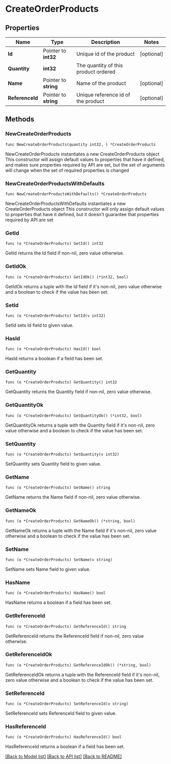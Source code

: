 # CreateOrderProducts

## Properties

Name | Type | Description | Notes
------------ | ------------- | ------------- | -------------
**Id** | Pointer to **int32** | Unique id of the product | [optional] 
**Quantity** | **int32** | The quantity of this product ordered | 
**Name** | Pointer to **string** | Name of the product | [optional] 
**ReferenceId** | Pointer to **string** | Unique reference id of the product | [optional] 

## Methods

### NewCreateOrderProducts

`func NewCreateOrderProducts(quantity int32, ) *CreateOrderProducts`

NewCreateOrderProducts instantiates a new CreateOrderProducts object
This constructor will assign default values to properties that have it defined,
and makes sure properties required by API are set, but the set of arguments
will change when the set of required properties is changed

### NewCreateOrderProductsWithDefaults

`func NewCreateOrderProductsWithDefaults() *CreateOrderProducts`

NewCreateOrderProductsWithDefaults instantiates a new CreateOrderProducts object
This constructor will only assign default values to properties that have it defined,
but it doesn't guarantee that properties required by API are set

### GetId

`func (o *CreateOrderProducts) GetId() int32`

GetId returns the Id field if non-nil, zero value otherwise.

### GetIdOk

`func (o *CreateOrderProducts) GetIdOk() (*int32, bool)`

GetIdOk returns a tuple with the Id field if it's non-nil, zero value otherwise
and a boolean to check if the value has been set.

### SetId

`func (o *CreateOrderProducts) SetId(v int32)`

SetId sets Id field to given value.

### HasId

`func (o *CreateOrderProducts) HasId() bool`

HasId returns a boolean if a field has been set.

### GetQuantity

`func (o *CreateOrderProducts) GetQuantity() int32`

GetQuantity returns the Quantity field if non-nil, zero value otherwise.

### GetQuantityOk

`func (o *CreateOrderProducts) GetQuantityOk() (*int32, bool)`

GetQuantityOk returns a tuple with the Quantity field if it's non-nil, zero value otherwise
and a boolean to check if the value has been set.

### SetQuantity

`func (o *CreateOrderProducts) SetQuantity(v int32)`

SetQuantity sets Quantity field to given value.


### GetName

`func (o *CreateOrderProducts) GetName() string`

GetName returns the Name field if non-nil, zero value otherwise.

### GetNameOk

`func (o *CreateOrderProducts) GetNameOk() (*string, bool)`

GetNameOk returns a tuple with the Name field if it's non-nil, zero value otherwise
and a boolean to check if the value has been set.

### SetName

`func (o *CreateOrderProducts) SetName(v string)`

SetName sets Name field to given value.

### HasName

`func (o *CreateOrderProducts) HasName() bool`

HasName returns a boolean if a field has been set.

### GetReferenceId

`func (o *CreateOrderProducts) GetReferenceId() string`

GetReferenceId returns the ReferenceId field if non-nil, zero value otherwise.

### GetReferenceIdOk

`func (o *CreateOrderProducts) GetReferenceIdOk() (*string, bool)`

GetReferenceIdOk returns a tuple with the ReferenceId field if it's non-nil, zero value otherwise
and a boolean to check if the value has been set.

### SetReferenceId

`func (o *CreateOrderProducts) SetReferenceId(v string)`

SetReferenceId sets ReferenceId field to given value.

### HasReferenceId

`func (o *CreateOrderProducts) HasReferenceId() bool`

HasReferenceId returns a boolean if a field has been set.


[[Back to Model list]](../README.md#documentation-for-models) [[Back to API list]](../README.md#documentation-for-api-endpoints) [[Back to README]](../README.md)



